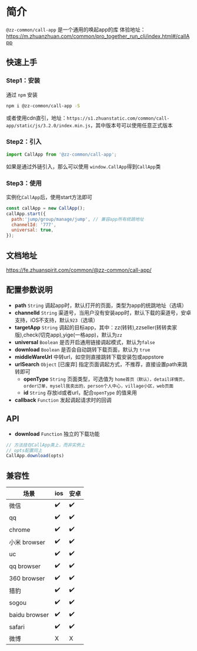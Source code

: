 # 简介
`@zz-common/call-app` 是一个通用的唤起app的库
体验地址：https://m.zhuanzhuan.com/common/pro_together_run_cli/index.html#/callApp

## 快速上手

### Step1：安装
通过 `npm` 安装

```bash
npm i @zz-common/call-app -S
```

或者使用cdn直引，地址：`https://s1.zhuanstatic.com/common/call-app/static/js/3.2.0/index.min.js`，其中版本号可以使用任意正式版本

### Step2：引入
```js
import CallApp from '@zz-common/call-app';
```
如果是通过外链引入，那么可以使用 `window.CallApp`得到`CallApp`类

### Step3：使用
实例化`CallApp`后，使用start方法即可
```js
const callApp = new CallApp();
callApp.start({
  path:'jump/group/manage/jump', // 兼容app所有统跳地址
  channelId: '777',
  universal: true,
});
```

## 文档地址
https://fe.zhuanspirit.com/common/@zz-common/call-app/

## 配置参数说明
- **path** `String` 调起app时，默认打开的页面，类型为app的统跳地址（选填）
- **channelId** `String` 渠道号，当用户没有安装app时，默认下载的渠道号，安卓支持，iOS不支持，默认`923`（选填）
- **targetApp** `String` 调起的目标app，其中：zz(转转),zzseller(转转卖家版),check(切克app),yige(一格app)，默认为`zz`
- **universal** `Boolean` 是否开启通用链接调起模式，默认为`false`
- **download** `Boolean` 是否会自动跳转下载页面，默认为 `true`
- **middleWareUrl** 中转url，如空则直接跳转下载安装包或appstore
- **urlSearch** `Object` [已废弃] 指定页面调起方式，不推荐，直接设置path来跳转即可
  - **openType** `String` 页面类型，可选值为 `home首页（默认），detail详情页，order订单，mysell我卖出的，person个人中心，village小区，web页面`
  - **id** `String` 存放id或者url，配合`openType` 的值来用
- **callback** `Function` 发起调起请求时的回调

## API
- **download** `Function` 独立的下载功能

```js
// 方法挂在CallApp类上，而非实例上
// opts配置同上
CallApp.download(opts)
```

## 兼容性

| 场景          | ios | 安卓 |
| ------------- | --- | ---- |
| 微信          | ✔️   | ✔️    |
| qq            | ✔️   | ✔️    |
| chrome        | ✔️   | ✔️    |
| 小米 browser  | ✔️   | ✔️    |
| uc            | ✔️   | ✔️    |
| qq browser    | ✔️   | ✔️    |
| 360 browser   | ✔️   | ✔️    |
| 猎豹          | ✔️   | ✔️    |
| sogou         | ✔️   | ✔️    |
| baidu browser | ✔️   | ✔️    |
| safari        | ✔️   | ✔️    |
| 微博          | X   | X    |

